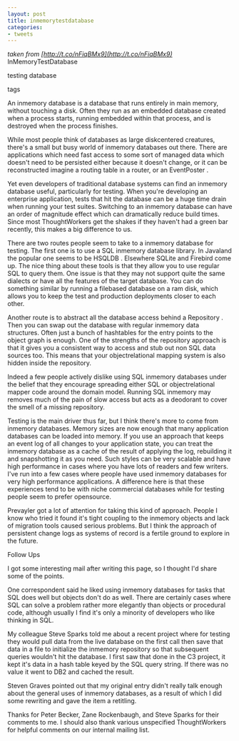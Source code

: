 ```yaml
---
layout: post
title: inmemorytestdatabase
categories:
- tweets
---
```

*taken from [http://t.co/nFiqBMx9](http://t.co/nFiqBMx9)*
InMemoryTestDatabase

testing  database

tags

An inmemory database is a database that runs entirely in main memory, without touching a disk. Often they run as an embedded database created when a process starts, running embedded within that process, and is destroyed when the process finishes.

While most people think of databases as large diskcentered  creatures, there's a small but busy world of inmemory databases out  there. There are applications which need fast access to some sort of  managed data which doesn't need to be persisted either because it  doesn't change, or it can be reconstructed imagine a routing table  in a router, or an EventPoster .

Yet even developers of traditional database systems can find an  inmemory database useful, particularly for testing. When  you're developing an enterprise application, tests that hit the  database can be a huge time drain when running your test suites. Switching  to an inmemory database can have an order of magnitude effect which  can dramatically reduce build times. Since most ThoughtWorkers get  the shakes if they haven't had a green bar recently, this makes a  big difference to us.

There are two routes people seem to take to a inmemory database  for testing. The first one is to use a SQL inmemory database  library. In Javaland the popular one seems to be HSQLDB . Elsewhere SQLite and Firebird come up. The nice thing  about these tools is that they allow you to use regular SQL to query  them. One issue is that they may not support quite the same dialects  or have all the features of the target database. You can do  something similar by running a filebased database on a ram disk,  which allows you to keep the test and production deployments closer  to each other.

Another route is to abstract all the database access behind a Repository . Then you can swap out the database with regular  inmemory data structures. Often just a bunch of hashtables for the  entry points to the object graph is enough. One of the strengths of  the repository approach is that it gives you a consistent way to  access and stub out non SQL data sources too. This  means that your objectrelational mapping system is also hidden  inside the repository.

Indeed a few people actively dislike using SQL inmemory databases under the belief that they encourage spreading either SQL or objectrelational mapper code around the domain model. Running SQL inmemory may removes much of the pain of slow access but acts as a deodorant to cover the smell of a missing repository.

Testing is the main driver thus far, but I think there's more to  come from inmemory databases. Memory sizes are now enough that many  application databases can be loaded into memory. If you use an approach that  keeps an event log of all changes to your application state, you can  treat the inmemory database as a cache of the result of applying  the log, rebuilding it and snapshotting it as you need. Such styles  can be very scalable and have high performance in cases where you  have lots of readers and few writers. I've run into a few cases  where people have used inmemory databases for very high performance  applications. A difference here is that these experiences tend to be  with niche commercial databases while for testing people seem to  prefer opensource.

Prevayler got a lot of attention for taking this kind of approach. People I know who tried it found it's tight coupling to the inmemory objects and lack of migration tools caused serious problems. But I think the approach of persistent change logs as systems of record is a fertile ground to explore in the future.

Follow Ups

I got some interesting mail after writing this page, so I thought  I'd share some of the points.

One correspondent said he liked using inmemory databases for  tasks that SQL does well but objects don't do as well. There are  certainly cases where SQL can solve a problem rather more elegantly  than objects or procedural code, although usually I find it's only a  minority of developers who like thinking in SQL.

My colleague Steve Sparks told me about a recent project where for testing they would pull data from the live database on the first call then save that data in a file to initialize the inmemory repository so that subsequent queries wouldn't hit the database. I first saw that done in the C3 project, it kept it's data in a hash table keyed by the SQL query string. If there was no value it went to DB2 and cached the result.

Steven Graves pointed out that my original entry didn't really   talk enough about the general uses of inmemory databases, as a   result of which I did some rewriting and gave the item a retitling.

Thanks for Peter Becker, Zane Rockenbaugh, and Steve Sparks   for their comments to me. I should also thank various unspecified   ThoughtWorkers for helpful comments on our internal mailing list.

